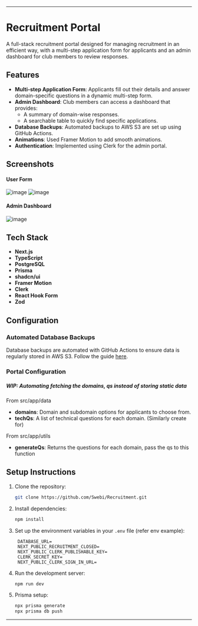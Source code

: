 
---

# Recruitment Portal

A full-stack recruitment portal designed for managing recruitment in an efficient way, with a multi-step application form for applicants and an admin dashboard for club members to review responses.

## Features

- **Multi-step Application Form**: Applicants fill out their details and answer domain-specific questions in a dynamic multi-step form.
- **Admin Dashboard**: Club members can access a dashboard that provides:
  - A summary of domain-wise responses.
  - A searchable table to quickly find specific applications.
- **Database Backups**: Automated backups to AWS S3 are set up using GitHub Actions.
- **Animations**: Used Framer Motion to add smooth animations.
- **Authentication**: Implemented using Clerk for the admin portal.

## Screenshots

#### User Form
![image](https://github.com/user-attachments/assets/225dc099-3b59-48b1-8c1b-ec7b901b1335)
![image](https://github.com/user-attachments/assets/8c959aba-e7d8-4520-b874-308804b52310)

#### Admin Dashboard
![image](https://github.com/user-attachments/assets/0fe7beb9-c464-4ef0-8164-86879cd82526)



## Tech Stack

- **Next.js**
- **TypeScript**
- **PostgreSQL**
- **Prisma**
- **shadcn/ui**
- **Framer Motion**
- **Clerk**
- **React Hook Form**
- **Zod**

## Configuration

### Automated Database Backups
Database backups are automated with GitHub Actions to ensure data is regularly stored in AWS S3. Follow the guide [here](https://joshstrange.com/2024/04/26/nightly-postgres-backups-via-github-actions/).

### Portal Configuration

##### WIP: Automating fetching the domains, qs instead of storing static data

From src/app/data
- **domains**: Domain and subdomain options for applicants to choose from.
- **techQs**: A list of technical questions for each domain. (Similarly create for)

From src/app/utils
- **generateQs**: Returns the questions for each domain, pass the qs to this function



## Setup Instructions

1. Clone the repository:
   ```bash
   git clone https://github.com/Swebi/Recruitment.git
   ```
2. Install dependencies:
   ```bash
   npm install
   ```
3. Set up the environment variables in your `.env` file (refer env example):
   ```
    DATABASE_URL=
    NEXT_PUBLIC_RECRUITMENT_CLOSED=
    NEXT_PUBLIC_CLERK_PUBLISHABLE_KEY=
    CLERK_SECRET_KEY=
    NEXT_PUBLIC_CLERK_SIGN_IN_URL=
   ```
4. Run the development server:
   ```bash
   npm run dev
   ```

5. Prisma setup:
   ```bash
   npx prisma generate
   npx prisma db push
   ```

---
